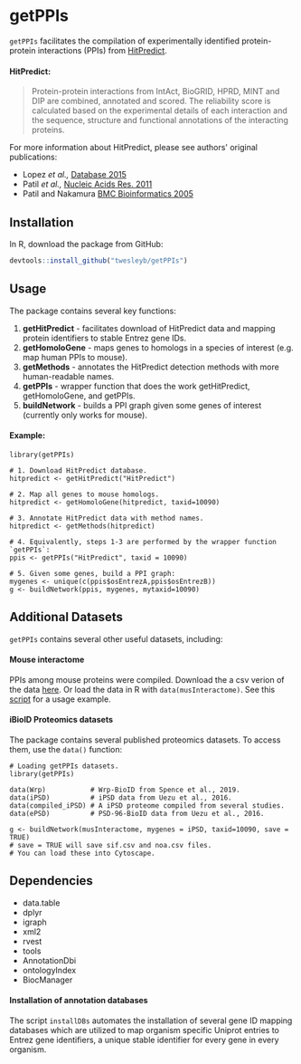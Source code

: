 # getPPIs

`getPPIs` facilitates the compilation of experimentally identified 
protein-protein interactions (PPIs) from [HitPredict](http://hintdb.hgc.jp/htp/).

#### HitPredict:
> Protein-protein interactions from IntAct, BioGRID, HPRD, MINT and DIP are 
> combined, annotated and scored. The reliability score is calculated based 
> on the experimental details of each interaction and the sequence, structure and 
> functional annotations of the interacting proteins.

For more information about HitPredict, please see authors' original publications:
* Lopez _et al.,_ [Database 2015](https://www.ncbi.nlm.nih.gov/pmc/articles/PMC4691340/)
* Patil _et al.,_ [Nucleic Acids Res. 2011](https://www.ncbi.nlm.nih.gov/pubmed/20947562)
* Patil and Nakamura [BMC Bioinformatics 2005](https://www.ncbi.nlm.nih.gov/pubmed/15833142)

## Installation
In R, download the package from GitHub:

```R
devtools::install_github("twesleyb/getPPIs")
```

## Usage
The package contains several key functions:
1. __getHitPredict__ - facilitates download of HitPredict data and mapping protein identifiers to stable Entrez gene IDs.
2. __getHomoloGene__ - maps genes to homologs in a species of interest (e.g. map human PPIs to mouse).
3. __getMethods__ - annotates the HitPredict detection methods with more human-readable names.
4. __getPPIs__ - wrapper function that does the work getHitPredict, getHomoloGene, and getPPIs.
5. __buildNetwork__ - builds a PPI graph given some genes of interest (currently only works for mouse).

#### Example:
```
library(getPPIs)

# 1. Download HitPredict database.
hitpredict <- getHitPredict("HitPredict")

# 2. Map all genes to mouse homologs.
hitpredict <- getHomoloGene(hitpredict, taxid=10090)

# 3. Annotate HitPredict data with method names.
hitpredict <- getMethods(hitpredict)

# 4. Equivalently, steps 1-3 are performed by the wrapper function `getPPIs`:
ppis <- getPPIs("HitPredict", taxid = 10090)

# 5. Given some genes, build a PPI graph:
mygenes <- unique(c(ppis$osEntrezA,ppis$osEntrezB))
g <- buildNetwork(ppis, mygenes, mytaxid=10090)

```

## Additional Datasets
`getPPIs` contains several other useful datasets, including:

#### Mouse interactome
PPIs among mouse proteins were compiled. Download the a csv verion of the data 
[here](https://github.com/twesleyb/getPPIs/blob/master/data/musInteractome.zip).
Or load the data in R with `data(musInteractome)`. See this [script](./example.R)
for a usage example.

#### iBioID Proteomics datasets
The package contains several published proteomics datasets. To access them, use the
`data()` function:

```
# Loading getPPIs datasets.
library(getPPIs)

data(Wrp)           # Wrp-BioID from Spence et al., 2019.
data(iPSD)          # iPSD data from Uezu et al., 2016.
data(compiled_iPSD) # A iPSD proteome compiled from several studies.
data(ePSD)          # PSD-96-BioID data from Uezu et al., 2016.

g <- buildNetwork(musInteractome, mygenes = iPSD, taxid=10090, save = TRUE)
# save = TRUE will save sif.csv and noa.csv files. 
# You can load these into Cytoscape.

```

## Dependencies
* data.table
* dplyr
* igraph
* xml2
* rvest
* tools
* AnnotationDbi
* ontologyIndex
* BiocManager

#### Installation of annotation databases
The script `installDBs` automates the installation of several gene ID mapping databases
which are utilized to map organism specific Uniprot entries to Entrez gene
identifiers, a unique stable identifier for every gene in every organism.
